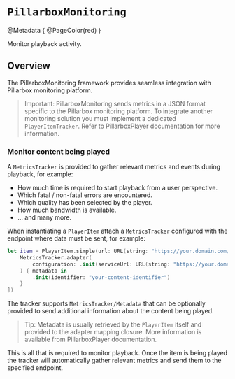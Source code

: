 # ``PillarboxMonitoring``

@Metadata {
    @PageColor(red)
}

Monitor playback activity.

## Overview

The PillarboxMonitoring framework provides seamless integration with Pillarbox monitoring platform.

> Important: PillarboxMonitoring sends metrics in a JSON format specific to the Pillarbox monitoring platform. To integrate another monitoring solution you must implement a dedicated `PlayerItemTracker`. Refer to PillarboxPlayer documentation for more information.

### Monitor content being played

A ``MetricsTracker`` is provided to gather relevant metrics and events during playback, for example:

- How much time is required to start playback from a user perspective.
- Which fatal / non-fatal errors are encountered.
- Which quality has been selected by the player.
- How much bandwidth is available.
- ... and many more.

When instantiating a `PlayerItem` attach a ``MetricsTracker`` configured with the endpoint where data must be sent, for example:

```swift
let item = PlayerItem.simple(url: URL(string: "https://your.domain.com/content.m3u8", trackerAdapters: [
    MetricsTracker.adapter(
        configuration: .init(serviceUrl: URL(string: "https://your.domain.com/monitoring")!)
    ) { metadata in
        .init(identifier: "your-content-identifier")
    }
])
```

The tracker supports ``MetricsTracker/Metadata`` that can be optionally provided to send additional information about the content being played.

> Tip: Metadata is usually retrieved by the `PlayerItem` itself and provided to the adapter mapping closure. More information is available from PillarboxPlayer documentation.

This is all that is required to monitor playback. Once the item is being played the tracker will automatically gather relevant metrics and send them to the specified endpoint. 
